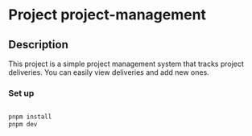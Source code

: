 # Project project-management

## Description
This project is a simple project management system that tracks project deliveries. You can easily view deliveries and add new ones.


### Set up
```bash

pnpm install
pnpm dev

```
